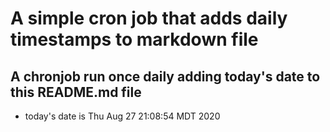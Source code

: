 A simple cron job that adds daily timestamps to markdown file
============================================================
## A chronjob run once daily adding today's date to this README.md file
* today's date is Thu Aug 27 21:08:54 MDT 2020

